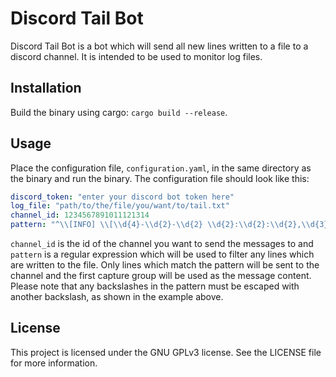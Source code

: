 # Discord Tail Bot
Discord Tail Bot is a bot which will send all new lines written to a file to a
discord channel. It is intended to be used to monitor log files.

## Installation
Build the binary using cargo: `cargo build --release`.

## Usage
Place the configuration file, `configuration.yaml`, in the same directory as
the binary and run the binary. The configuration file should look like this:
```yaml
discord_token: "enter your discord bot token here"
log_file: "path/to/the/file/you/want/to/tail.txt"
channel_id: 1234567891011121314
pattern: "^\\[INFO] \\[\\d{4}-\\d{2}-\\d{2} \\d{2}:\\d{2}:\\d{2},\\d{3}] (.*)$"
```

`channel_id` is the id of the channel you want to send the messages to and
`pattern` is a regular expression which will be used to filter any lines
which are written to the file. Only lines which match the pattern will be
sent to the channel and the first capture group will be used as the message
content. Please note that any backslashes in the pattern must be escaped
with another backslash, as shown in the example above.

## License
This project is licensed under the GNU GPLv3 license. See the LICENSE file
for more information.
